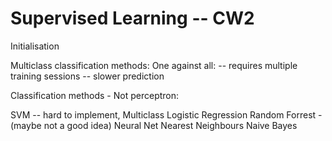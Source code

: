 # Supervised Learning -- CW2
Initialisation


Multiclass classification methods:
One against all: 
  -- requires multiple training sessions
  -- slower prediction
  
  
Classification methods - Not perceptron:

SVM -- hard to implement, 
Multiclass Logistic Regression
Random Forrest - (maybe not a good idea)
Neural Net
Nearest Neighbours
Naive Bayes
